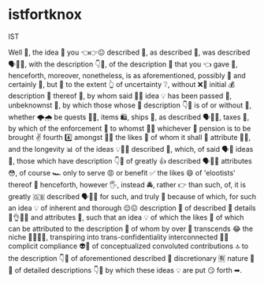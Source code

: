 # istfortknox
IST

Well 😤, the idea 💭 you 👈👉😐 described 👅, as described 👅, was described 🗣💬🤔, with the description 👇🙌, of the description 👿 that you 👈 gave 🎁, henceforth, moreover, nonetheless, is as aforementioned, possibly 🤔 and certainly 🔗, but 🍑 to the extent 👆 of uncertainty ❔, without ❌🚫 initial 💰 description 👿 thereof 🙈, by whom said 💬🙈 idea 💡 has been passed 💯, unbeknownst 🤩, by which those whose 🌄 description 👇🙌 is of or without 🚫, whether 🌩🌧 be quests 🎰🐴, items 🛍, ships 🚢, as described 🗣💬🤔, taxes 🛂, by which of the enforcement 👊 to whomst 🧐🤙 whichever 🔄 pension is to be brought ✌ fourth 4️⃣ amongst 💩🙋 the likes 💖 of whom it shall 🐚 attribute 👮🏻, and the longevity 📊 of the ideas 💡🧠🤔 described 👅, which, of said 🗣💪 ideas 💭, those which have description 👇🙌 of greatly 👍 described 🗣💬🤔 attributes 😳, of course 🏎 only to serve 😡 or benefit ✅ the likes 😄 of 'elootists' thereof 🙈 henceforth, however 🖐, instead 🚔, rather 👉 than such, of, it is greatly 🇬🇧 described 🗣💬🤔 for such, and truly 💯 because of which, for such an idea 💡 of inherent and thorough 😔😖 description 👿 of described 👅 details 👾👌💇🏼 and attributes 🤨, such that an idea 💡 of which the likes 💖 of which can be attributed to the description 👿 of whom by over 🔁 transcends 😂 the niche 👩‍👩‍👧‍👦, transpiring into trans-confidentiality interconnected 🔗😤 complicit compliance 👽💨 of conceptualized convoluted contributions 🔝 to the description 👇🙌 of aforementioned described 👅 discretionary 🈶 nature 🍃🌿 of detailed descriptions 👇🙌 by which these ideas 💡 are put 😏 forth ➡.
